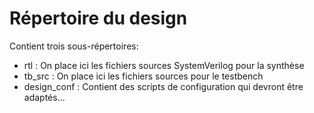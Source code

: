 # Répertoire du design

Contient trois sous-répertoires:

- rtl : On place ici les fichiers sources SystemVerilog pour la synthèse
- tb_src : On place ici les fichiers sources pour le testbench
- design_conf : Contient des scripts de configuration qui devront être adaptés...
